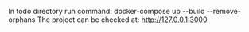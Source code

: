 In todo directory run command: docker-compose up --build --remove-orphans
The project can be checked at: http://127.0.0.1:3000
